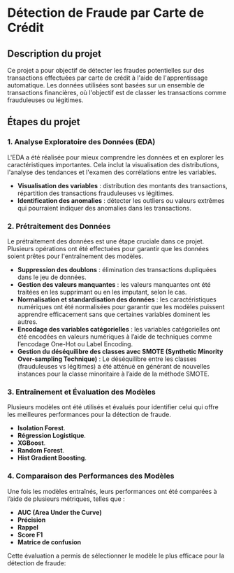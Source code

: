 # Détection de Fraude par Carte de Crédit

## Description du projet

Ce projet a pour objectif de détecter les fraudes potentielles sur des transactions effectuées par carte de crédit à l'aide de l'apprentissage automatique. Les données utilisées sont basées sur un ensemble de transactions financières, où l'objectif est de classer les transactions comme frauduleuses ou légitimes.

## Étapes du projet

### 1. **Analyse Exploratoire des Données (EDA)**

L'EDA a été réalisée pour mieux comprendre les données et en explorer les caractéristiques importantes. Cela inclut la visualisation des distributions, l'analyse des tendances et l'examen des corrélations entre les variables.

- **Visualisation des variables** : distribution des montants des transactions, répartition des transactions frauduleuses vs légitimes.
- **Identification des anomalies** : détecter les outliers ou valeurs extrêmes qui pourraient indiquer des anomalies dans les transactions.

### 2. **Prétraitement des Données**

Le prétraitement des données est une étape cruciale dans ce projet. Plusieurs opérations ont été effectuées pour garantir que les données soient prêtes pour l'entraînement des modèles.

- **Suppression des doublons** : élimination des transactions dupliquées dans le jeu de données.
- **Gestion des valeurs manquantes** : les valeurs manquantes ont été traitées en les supprimant ou en les imputant, selon le cas.
- **Normalisation et standardisation des données** : les caractéristiques numériques ont été normalisées pour garantir que les modèles puissent apprendre efficacement sans que certaines variables dominent les autres.
- **Encodage des variables catégorielles** : les variables catégorielles ont été encodées en valeurs numériques à l’aide de techniques comme l’encodage One-Hot ou Label Encoding.
- **Gestion du déséquilibre des classes avec SMOTE (Synthetic Minority Over-sampling Technique)** : Le déséquilibre entre les classes (frauduleuses vs légitimes) a été atténué en générant de nouvelles instances pour la classe minoritaire à l’aide de la méthode SMOTE.

### 3. **Entraînement et Évaluation des Modèles**

Plusieurs modèles ont été utilisés et évalués pour identifier celui qui offre les meilleures performances pour la détection de fraude.

- **Isolation Forest**.
- **Régression Logistique**.
- **XGBoost**.
- **Random Forest**.
- **Hist Gradient Boosting**.

### 4. **Comparaison des Performances des Modèles**

Une fois les modèles entraînés, leurs performances ont été comparées à l’aide de plusieurs métriques, telles que :

- **AUC (Area Under the Curve)**
- **Précision**
- **Rappel**
- **Score F1**
- **Matrice de confusion**

Cette évaluation a permis de sélectionner le modèle le plus efficace pour la détection de fraude:




